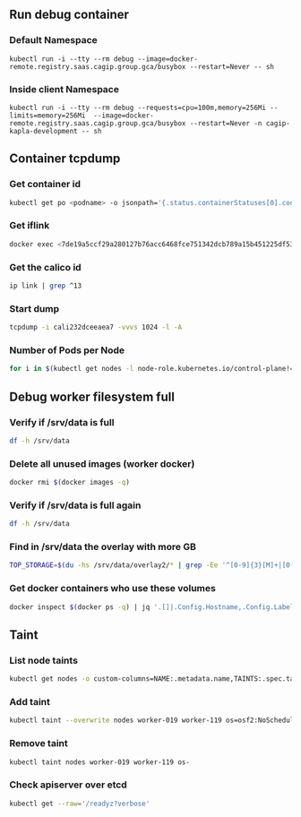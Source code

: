 ## Run debug container

### Default Namespace
```
kubectl run -i --tty --rm debug --image=docker-remote.registry.saas.cagip.group.gca/busybox --restart=Never -- sh
```

### Inside client Namespace
```
kubectl run -i --tty --rm debug --requests=cpu=100m,memory=256Mi --limits=memory=256Mi  --image=docker-remote.registry.saas.cagip.group.gca/busybox --restart=Never -n cagip-kapla-development -- sh
```

## Container tcpdump

### Get container id
```bash
kubectl get po <podname> -o jsonpath='{.status.containerStatuses[0].containerID}'
```

### Get iflink
```bash
docker exec <7de19a5ccf29a280127b76acc6468fce751342dcb789a15b451225df5399e058> /bin/bash -c 'cat /sys/class/net/eth0/iflink'
```

### Get the calico id

```bash
ip link | grep ^13
```

### Start dump

```bash
tcpdump -i cali232dceeaea7 -vvvs 1024 -l -A
```

### Number of Pods per Node

```bash
for i in $(kubectl get nodes -l node-role.kubernetes.io/control-plane!= -o custom-columns=NAME:.metadata.name --no-headers); do echo $i; kubectl get po -A -o wide | grep $i | wc -l; done
```

## Debug worker filesystem full

### Verify if /srv/data is full
```bash
df -h /srv/data
```

### Delete all unused images (worker docker)
```bash
docker rmi $(docker images -q)
```

### Verify if /srv/data is full again
```bash
df -h /srv/data
```

### Find in /srv/data the overlay with more GB
```bash
TOP_STORAGE=$(du -hs /srv/data/overlay2/* | grep -Ee '^[0-9]{3}[M]+|[0-9]G' | sort -h |tail -n 10 |tee -a /dev/stderr |awk '{print $2}'|xargs|sed 's/ /|/g')
```

### Get docker containers who use these volumes
```bash
docker inspect $(docker ps -q) | jq '.[]|.Config.Hostname,.Config.Labels."io.kubernetes.pod.name",.GraphDriver.Data.MergedDir,.hovno' | egrep -B2 "$TOP_STORAGE"
```

## Taint

### List node taints
```bash
kubectl get nodes -o custom-columns=NAME:.metadata.name,TAINTS:.spec.taints
```

### Add taint
```bash
kubectl taint --overwrite nodes worker-019 worker-119 os=osf2:NoSchedule
```

### Remove taint
```bash
kubectl taint nodes worker-019 worker-119 os-
```

### Check apiserver over etcd 
```bash
kubectl get --raw='/readyz?verbose'
```
